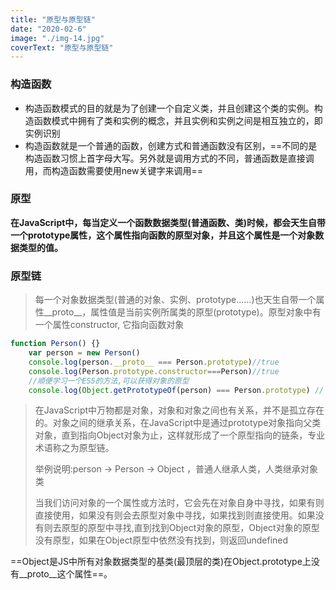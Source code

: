 ```yaml
---
title: "原型与原型链"
date: "2020-02-6"
image: "./img-14.jpg"
coverText: "原型与原型链"
---
```


### 构造函数

- 构造函数模式的目的就是为了创建一个自定义类，并且创建这个类的实例。构造函数模式中拥有了类和实例的概念，并且实例和实例之间是相互独立的，即实例识别
- 构造函数就是一个普通的函数，创建方式和普通函数没有区别，==不同的是构造函数习惯上首字母大写。另外就是调用方式的不同，普通函数是直接调用，而构造函数需要使用new关键字来调用==


### 原型

**在JavaScript中，每当定义一个函数数据类型(普通函数、类)时候，都会天生自带一个prototype属性，这个属性指向函数的原型对象，并且这个属性是一个对象数据类型的值。**

### 原型链

> 每一个对象数据类型(普通的对象、实例、prototype......)也天生自带一个属性__proto__，属性值是当前实例所属类的原型(prototype)。原型对象中有一个属性constructor, 它指向函数对象

    
```js
function Person() {}
    var person = new Person()
    console.log(person.__proto__ === Person.prototype)//true
    console.log(Person.prototype.constructor===Person)//true
    //顺便学习一个ES5的方法,可以获得对象的原型
    console.log(Object.getPrototypeOf(person) === Person.prototype) // true
```

> 在JavaScript中万物都是对象，对象和对象之间也有关系，并不是孤立存在的。对象之间的继承关系，在JavaScript中是通过prototype对象指向父类对象，直到指向Object对象为止，这样就形成了一个原型指向的链条，专业术语称之为原型链。
> 
> 举例说明:person → Person → Object ，普通人继承人类，人类继承对象类
> 
> 当我们访问对象的一个属性或方法时，它会先在对象自身中寻找，如果有则直接使用，如果没有则会去原型对象中寻找，如果找到则直接使用。如果没有则去原型的原型中寻找,直到找到Object对象的原型，Object对象的原型没有原型，如果在Object原型中依然没有找到，则返回undefined

==Object是JS中所有对象数据类型的基类(最顶层的类)在Object.prototype上没有__proto__这个属性==。
